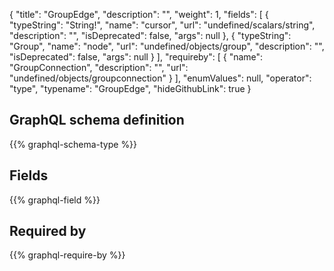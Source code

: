 {
  "title": "GroupEdge",
  "description": "",
  "weight": 1,
  "fields": [
    {
      "typeString": "String!",
      "name": "cursor",
      "url": "undefined/scalars/string",
      "description": "",
      "isDeprecated": false,
      "args": null
    },
    {
      "typeString": "Group",
      "name": "node",
      "url": "undefined/objects/group",
      "description": "",
      "isDeprecated": false,
      "args": null
    }
  ],
  "requireby": [
    {
      "name": "GroupConnection",
      "description": "",
      "url": "undefined/objects/groupconnection"
    }
  ],
  "enumValues": null,
  "operator": "type",
  "typename": "GroupEdge",
  "hideGithubLink": true
}
## GraphQL schema definition

{{% graphql-schema-type %}}

## Fields

{{% graphql-field %}}

## Required by

{{% graphql-require-by %}}
